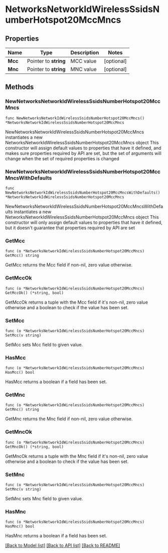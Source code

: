 # NetworksNetworkIdWirelessSsidsNumberHotspot20MccMncs

## Properties

Name | Type | Description | Notes
------------ | ------------- | ------------- | -------------
**Mcc** | Pointer to **string** | MCC value | [optional] 
**Mnc** | Pointer to **string** | MNC value | [optional] 

## Methods

### NewNetworksNetworkIdWirelessSsidsNumberHotspot20MccMncs

`func NewNetworksNetworkIdWirelessSsidsNumberHotspot20MccMncs() *NetworksNetworkIdWirelessSsidsNumberHotspot20MccMncs`

NewNetworksNetworkIdWirelessSsidsNumberHotspot20MccMncs instantiates a new NetworksNetworkIdWirelessSsidsNumberHotspot20MccMncs object
This constructor will assign default values to properties that have it defined,
and makes sure properties required by API are set, but the set of arguments
will change when the set of required properties is changed

### NewNetworksNetworkIdWirelessSsidsNumberHotspot20MccMncsWithDefaults

`func NewNetworksNetworkIdWirelessSsidsNumberHotspot20MccMncsWithDefaults() *NetworksNetworkIdWirelessSsidsNumberHotspot20MccMncs`

NewNetworksNetworkIdWirelessSsidsNumberHotspot20MccMncsWithDefaults instantiates a new NetworksNetworkIdWirelessSsidsNumberHotspot20MccMncs object
This constructor will only assign default values to properties that have it defined,
but it doesn't guarantee that properties required by API are set

### GetMcc

`func (o *NetworksNetworkIdWirelessSsidsNumberHotspot20MccMncs) GetMcc() string`

GetMcc returns the Mcc field if non-nil, zero value otherwise.

### GetMccOk

`func (o *NetworksNetworkIdWirelessSsidsNumberHotspot20MccMncs) GetMccOk() (*string, bool)`

GetMccOk returns a tuple with the Mcc field if it's non-nil, zero value otherwise
and a boolean to check if the value has been set.

### SetMcc

`func (o *NetworksNetworkIdWirelessSsidsNumberHotspot20MccMncs) SetMcc(v string)`

SetMcc sets Mcc field to given value.

### HasMcc

`func (o *NetworksNetworkIdWirelessSsidsNumberHotspot20MccMncs) HasMcc() bool`

HasMcc returns a boolean if a field has been set.

### GetMnc

`func (o *NetworksNetworkIdWirelessSsidsNumberHotspot20MccMncs) GetMnc() string`

GetMnc returns the Mnc field if non-nil, zero value otherwise.

### GetMncOk

`func (o *NetworksNetworkIdWirelessSsidsNumberHotspot20MccMncs) GetMncOk() (*string, bool)`

GetMncOk returns a tuple with the Mnc field if it's non-nil, zero value otherwise
and a boolean to check if the value has been set.

### SetMnc

`func (o *NetworksNetworkIdWirelessSsidsNumberHotspot20MccMncs) SetMnc(v string)`

SetMnc sets Mnc field to given value.

### HasMnc

`func (o *NetworksNetworkIdWirelessSsidsNumberHotspot20MccMncs) HasMnc() bool`

HasMnc returns a boolean if a field has been set.


[[Back to Model list]](../README.md#documentation-for-models) [[Back to API list]](../README.md#documentation-for-api-endpoints) [[Back to README]](../README.md)


